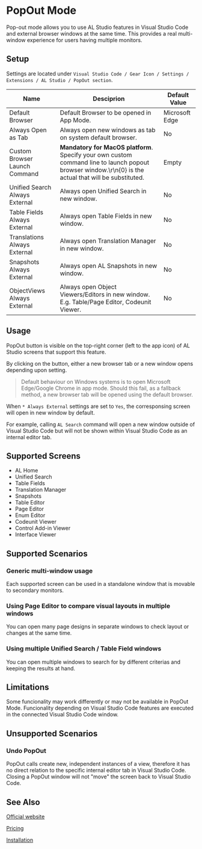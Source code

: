 # PopOut Mode

Pop-out mode allows you to use AL Studio features in Visual Studio Code and external browser windows at the same time. This provides a real multi-window experience for users having multiple monitors.

## Setup

Settings are located under `Visual Studio Code / Gear Icon / Settings / Extensions / AL Studio / PopOut section`.

|Name|Desciprion|Default Value|
|----|----------|-------------|
|Default Browser|Default Browser to be opened in App Mode.|Microsoft Edge|
|Always Open as Tab|Always open new windows as tab on system default browser.|No|
|Custom Browser Launch Command|**Mandatory for MacOS platform**. Specify your own custom command line to launch popout browser window.\r\n{0} is the actual that will be substituted.|Empty|
|Unified Search Always External|Always open Unified Search in new window.|No|
|Table Fields Always External|Always open Table Fields in new window.|No|
|Translations Always External|Always open Translation Manager in new window.|No|
|Snapshots Always External|Always open AL Snapshots in new window.|No|
|ObjectViews Always External|Always open Object Viewers/Editors in new window. E.g. Table/Page Editor, Codeunit Viewer.|No|

## Usage

PopOut button is visible on the top-right corner (left to the app icon) of AL Studio screens that support this feature. 

By clicking on the button, either a new browser tab or a new window opens depending upon setting. 

> Default behaviour on Windows systems is to open Microsoft Edge/Google Chrome in app mode. Should this fail, as a fallback method, a new browser tab will be opened using the default browser.

When `* Always External` settings are set to `Yes`, the corresponsing screen will open in new window by default. 

For example, calling `AL Search` command will open a new window outside of Visual Studio Code but will not be shown within Visual Studio Code as an internal editor tab.

## Supported Screens

* AL Home
* Unified Search
* Table Fields
* Translation Manager
* Snapshots
* Table Editor
* Page Editor
* Enum Editor
* Codeunit Viewer
* Control Add-in Viewer
* Interface Viewer

## Supported Scenarios

### Generic multi-window usage
Each supported screen can be used in a standalone window that is movable to secondary monitors.

### Using Page Editor to compare visual layouts in multiple windows
You can open many page designs in separate windows to check layout or changes at the same time.

### Using multiple Unified Search / Table Field windows
You can open multiple windows to search for by different criterias and keeping the results at hand.

## Limitations
Some funcionality may work differently or may not be available in PopOut Mode. Funcionality depending on  Visual Studio Code features are executed in the connected Visual Studio Code window.

## Unsupported Scenarios

###  Undo PopOut
PopOut calls create new, independent instances of a view, therefore it has no direct relation to the specific internal editor tab in Visual Studio Code. Closing a PopOut window will not "move" the screen back to Visual Studio Code.


## See Also

[Official website](https://al.studio)

[Pricing](https://al.studio/pricing)

[Installation](./installation.md)

